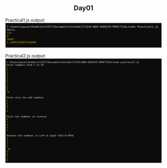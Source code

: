 <h2><center>Day01</center></h2>

Practical1.js output:
<img src="output\practical1output.png">

Practical2.js output:
<img src="output\practical2output.png">
